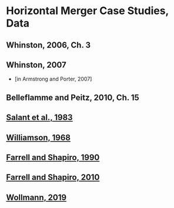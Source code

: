 # Horizontal Merger Case Studies, Data

## Whinston, 2006, Ch. 3

## Whinston, 2007
- \[in Armstrong and Porter, 2007\]

## Belleflamme and Peitz, 2010, Ch. 15

## [Salant et al., 1983](https://www.jstor.org/stable/1885620)

## [Williamson, 1968](https://www.jstor.org/stable/1831653)

## [Farrell and Shapiro, 1990](https://www.jstor.org/stable/2006737)

## [Farrell and Shapiro, 2010](https://doi.org/10.2202/1935-1704.1563)

## [Wollmann, 2019](https://faculty.chicagobooth.edu/~/media/faculty/Thomas-Wollmann/Research/aeri_stealth_consolidation.pdf)